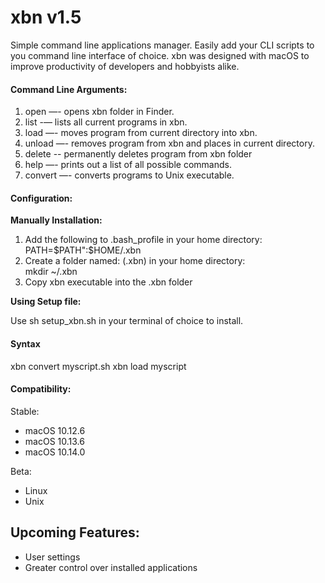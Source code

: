 # xbn v1.5
Simple command line applications manager. Easily add your CLI scripts to you command line interface of choice. xbn was designed with macOS to improve productivity of developers and hobbyists alike.

#### Command Line Arguments:
  1. open     —-   opens xbn folder in Finder.
  2. list     -—   lists all current programs in xbn.
  3. load     —-   moves program from current directory into xbn.
  4. unload   —-   removes program from xbn and places in current directory.
  5. delete   --   permanently deletes program from xbn folder
  6. help     —-   prints out a list of all possible commands.
  7. convert  —-   converts programs to Unix executable.

#### Configuration:
**Manually Installation:**
1. Add the following to .bash_profile in your home directory:  
PATH=$PATH":$HOME/.xbn  
2. Create a folder named: (.xbn) in your home directory:  
mkdir ~/.xbn  
3. Copy xbn executable into the .xbn folder  

**Using Setup file:**

Use sh setup_xbn.sh in your terminal of choice to install.

#### Syntax
xbn convert myscript.sh
xbn load myscript

#### Compatibility:
Stable:
- macOS 10.12.6
- macOS 10.13.6
- macOS 10.14.0

Beta:
- Linux
- Unix

## Upcoming Features:
 - User settings
 - Greater control over installed applications

